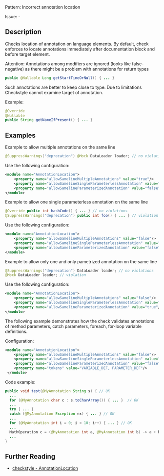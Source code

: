 Pattern: Incorrect annotation location

Issue: -

## Description

Checks location of annotation on language elements. By default, check enforces to locate annotations immediately after documentation block and before target element.

Attention: Annotations among modifiers are ignored (looks like false-negative) as there might be a problem with annotations for return types 


```java
public @Nullable Long getStartTimeOrNull() { ... }
```

Such annotations are better to keep close to type. Due to limitations Checkstyle cannot examine target of annotation. 

Example: 


```java
@Override
@Nullable
public String getNameIfPresent() { ... }
```
        

## Examples

Example to allow multiple annotations on the same line 


```java
@SuppressWarnings("deprecation") @Mock DataLoader loader; // no violations
```
        

Use the following configuration: 


```xml
<module name="AnnotationLocation">
    <property name="allowSamelineMultipleAnnotations" value="true"/>
    <property name="allowSamelineSingleParameterlessAnnotation" value="false"/>
    <property name="allowSamelineParameterizedAnnotation" value="false"/>
</module>
```
        

Example to allow one single parameterless annotation on the same line 


```java
@Override public int hashCode() { ... } // no violations
@SuppressWarnings("deprecation") public int foo() { ... } // violation
```
        

Use the following configuration: 


```xml
<module name="AnnotationLocation">
    <property name="allowSamelineMultipleAnnotations" value="false"/>
    <property name="allowSamelineSingleParameterlessAnnotation" value="true"/>
    <property name="allowSamelineParameterizedAnnotation" value="false"/>
</module>
```
        

Example to allow only one and only pametrized annotation on the same line 


```java
@SuppressWarnings("deprecation") DataLoader loader; // no violations
@Mock DataLoader loader; // violation
```
        

Use the following configuration: 


```xml
<module name="AnnotationLocation">
    <property name="allowSamelineMultipleAnnotations" value="false"/>
    <property name="allowSamelineSingleParameterlessAnnotation" value="false"/>
    <property name="allowSamelineParameterizedAnnotation" value="true"/>
</module>
```
        

The following example demonstrates how the check validates annotations of method parameters, catch parameters, foreach, for-loop variable definitions. 

Configuration:


```xml
<module name="AnnotationLocation">
    <property name="allowSamelineMultipleAnnotations" value="false"/>
    <property name="allowSamelineSingleParameterlessAnnotation" value="false"/>
    <property name="allowSamelineParameterizedAnnotation" value="false"/>
    <property name="tokens" value="VARIABLE_DEF, PARAMETER_DEF"/>
 </module>
```
       

Code example:


```java
public void test(@MyAnnotation String s) { // OK
  ...
  for (@MyAnnotation char c : s.toCharArray()) { ... }  // OK
  ...
  try { ... }
  catch (@MyAnnotation Exception ex) { ... } // OK
  ...
  for (@MyAnnotation int i = 0; i < 10; i++) { ... } // OK
  ...
  MathOperation c = (@MyAnnotation int a, @MyAnnotation int b) -> a + b; // OK
  ...
}
```

## Further Reading

* [checkstyle - AnnotationLocation](https://checkstyle.sourceforge.io/checks/annotation/annotationlocationvariables/annotationlocationvariables.html#AnnotationLocation)
